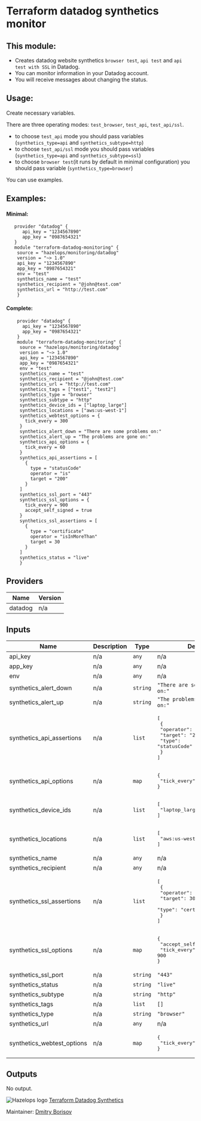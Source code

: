 # Terraform datadog synthetics monitor

## This module:
- Creates datadog website synthetics ```browser test```, ```api test``` and ```api test with SSL``` in Datadog. 
- You can monitor information in your Datadog account.
- You will receive messages about changing the status.


## Usage:

  Create necessary variables.

  There are three operating modes: ```test_browser```, ```test_api```, ```test_api/ssl```. 
 - to choose ```test_api``` mode you should pass variables (```synthetics_type=api``` and ```synthetics_subtype=http```)
 - to choose ```test_api/ssl``` mode you should pass variables (```synthetics_type=api``` and ```synthetics_subtype=ssl```)
 - to choose ```browser test```(it runs by default in minimal configuration) you should pass variable (```synthetics_type=browser```)
  
  You can use examples.

## Examples:

#### Minimal:
```
   provider "datadog" {
      api_key = "1234567890"
      app_key = "0987654321"
   }
   module "terraform-datadog-monitoring" {
    source = "hazelops/monitoring/datadog"
    version = "~> 1.0"
    api_key = "1234567890"
    app_key = "0987654321"
    env = "test"
    synthetics_name = "test"
    synthetics_recipient = "@john@test.com" 
    synthetics_url = "http://test.com"
    }
```

#### Complete:
```
    provider "datadog" {
      api_key = "1234567890"
      app_key = "0987654321"
    }
    module "terraform-datadog-monitoring" {
     source = "hazelops/monitoring/datadog"
     version = "~> 1.0"
     api_key = "1234567890"
     app_key = "0987654321"
     env = "test"
     synthetics_name = "test"
     synthetics_recipient = "@john@test.com"
     synthetics_url = "http://test.com"
     synthetics_tags = ["test1", "test2"]
     synthetics_type = "browser"
     synthetics_subtype = "http"
     synthetics_device_ids = ["laptop_large"]
     synthetics_locations = ["aws:us-west-1"]
     synthetics_webtest_options = {
       tick_every = 300
     }
     synthetics_alert_down = "There are some problems on:"
     synthetics_alert_up = "The problems are gone on:"
     synthetics_api_options = {
       tick_every = 60
     }
     synthetics_api_assertions = [
       {
         type = "statusCode"
         operator = "is"
         target = "200"
       }
     ]
     synthetics_ssl_port = "443"
     synthetics_ssl_options = {
       tick_every = 900
       accept_self_signed = true
     }
     synthetics_ssl_assertions = [
       {
         type = "certificate"
         operator = "isInMoreThan"
         target = 30
       }
     ]
     synthetics_status = "live"
     }
```

## Providers

| Name | Version |
|------|---------|
| datadog | n/a |

## Inputs

| Name | Description | Type | Default | Required |
|------|-------------|------|---------|:--------:|
| api\_key | n/a | `any` | n/a | yes |
| app\_key | n/a | `any` | n/a | yes |
| env | n/a | `any` | n/a | yes |
| synthetics\_alert\_down | n/a | `string` | `"There are some problems on:"` | no |
| synthetics\_alert\_up | n/a | `string` | `"The problems are gone on:"` | no |
| synthetics\_api\_assertions | n/a | `list` | <pre>[<br>  {<br>    "operator": "is",<br>    "target": "200",<br>    "type": "statusCode"<br>  }<br>]</pre> | no |
| synthetics\_api\_options | n/a | `map` | <pre>{<br>  "tick_every": 60<br>}</pre> | no |
| synthetics\_device\_ids | n/a | `list` | <pre>[<br>  "laptop_large"<br>]</pre> | no |
| synthetics\_locations | n/a | `list` | <pre>[<br>  "aws:us-west-1"<br>]</pre> | no |
| synthetics\_name | n/a | `any` | n/a | yes |
| synthetics\_recipient | n/a | `any` | n/a | yes |
| synthetics\_ssl\_assertions | n/a | `list` | <pre>[<br>  {<br>    "operator": "isInMoreThan",<br>    "target": 30,<br>    "type": "certificate"<br>  }<br>]</pre> | no |
| synthetics\_ssl\_options | n/a | `map` | <pre>{<br>  "accept_self_signed": true,<br>  "tick_every": 900<br>}</pre> | no |
| synthetics\_ssl\_port | n/a | `string` | `"443"` | no |
| synthetics\_status | n/a | `string` | `"live"` | no |
| synthetics\_subtype | n/a | `string` | `"http"` | no |
| synthetics\_tags | n/a | `list` | `[]` | no |
| synthetics\_type | n/a | `string` | `"browser"` | no |
| synthetics\_url | n/a | `any` | n/a | yes |
| synthetics\_webtest\_options | n/a | `map` | <pre>{<br>  "tick_every": 300<br>}</pre> | no |

## Outputs

No output.

![Hazelops logo](https://avatars0.githubusercontent.com/u/63737915?s=25&v=4) [Terraform Datadog Synthetics
](https://registry.terraform.io/modules/hazelops/synthetics/datadog)

Maintainer: [Dmitry Borisov](https://github.com/kobrikx)